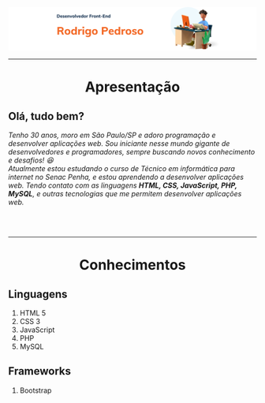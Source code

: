 <div>

  ![principal](atualizacao_readme/imagens_front-end.png)

</div>
  <hr>
<!-- Apresentação -->
<div align="center">
  <h1>Apresentação</h1>
  <div align="left">
    <h2><strong>Olá, tudo bem?</strong></h2>
    <p><em>Tenho 30 anos, moro em São Paulo/SP e adoro programação e desenvolver aplicações web. Sou iniciante nesse mundo gigante de desenvolvedores e programadores, sempre buscando novos conhecimento e desafios! 😆 <br>
    Atualmente estou estudando o curso de Técnico em informática para internet no Senac Penha, e estou aprendendo a desenvolver aplicações web. Tendo contato com as linguagens <strong>HTML, CSS, JavaScript, PHP, MySQL</strong>, e outras tecnologias que me permitem desenvolver aplicações web.</p></em><br>
  </div>
</div>

  <br>
  <hr>

  <!-- Conhecimentos -->
  <div align="center">
    <!-- linguagens -->
    <div>
      <h1>Conhecimentos</h1>
      <div align="left">
        <h2>Linguagens</h2>
        <ol>
          <li>HTML 5</li>
          <li>CSS 3</li>
          <li>JavaScript</li>
          <li>PHP</li>
          <li>MySQL</li>
        </ol>
      </div>
    </div>
    <!-- Frameworks -->
    <div>
      <div align="left">
        <h2>Frameworks</h2>
        <ol>
          <li>Bootstrap</li>
        </ol>
      </div>
    </div>
  </div>